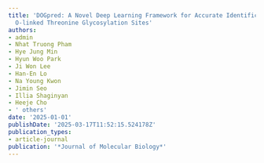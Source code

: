 ```yaml
---
title: 'DOGpred: A Novel Deep Learning Framework for Accurate Identification of Human
  O-linked Threonine Glycosylation Sites'
authors:
- admin
- Nhat Truong Pham
- Hye Jung Min
- Hyun Woo Park
- Ji Won Lee
- Han-En Lo
- Na Young Kwon
- Jimin Seo
- Illia Shaginyan
- Heeje Cho
- ' others'
date: '2025-01-01'
publishDate: '2025-03-17T11:52:15.524178Z'
publication_types:
- article-journal
publication: '*Journal of Molecular Biology*'
---
```

